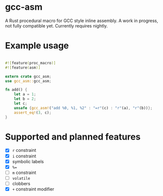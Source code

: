 # gcc-asm
A Rust procedural macro for GCC style inline assembly. A work in progress, not fully compatible yet. Currently requires nightly.

# Example usage
```rust

#![feature(proc_macro)]
#![feature(asm)]

extern crate gcc_asm;
use gcc_asm::gcc_asm;

fn add() {
    let a = 1;
    let b = 2;
    let c;
    unsafe {gcc_asm!("add %0, %1, %2" : "=r"(c) : "r"(a), "r"(b))};
    assert_eq!(3, c);
}
```

# Supported and planned features
- [x] `r` constraint
- [x] `i` constraint
- [x] symbolic labels
- [x] `%=`
- [ ] `m` constraint
- [ ] `volatile`
- [ ] clobbers
- [x] `+` constraint modifier
